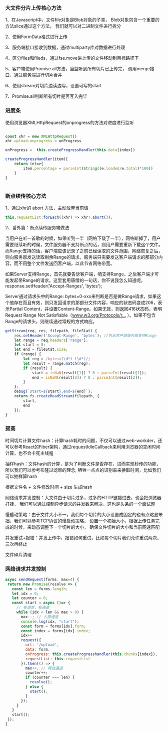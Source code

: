 ### 大文件分片上传核心方法


1、在Javascript中，文件file对象是Blob对象的子类，
   Blob对象包含一个重要的方法slice通过这个方法，
   我们就可以对二进制文件进行拆分

2、使用FormData格式进行上传

3、服务端接口接收到数据，通过multiparty库对数据进行处理

4、区分files和fileds，通过fse.move讲上传的文件移动到目标路径下

5、客户端使用Promise.all方法，当监听到所有切片已上传完，
   调用merge接口，通过服务端进行切片合并

6、使用stream对切片边读边写，设置可写的start

7、Promise.all判断所有切片是否写入完毕

### 进度条


使用浏览器XMLHttpRequest的onprogress的方法对进度进行监听

```js

const xhr = new XMLHttpRequest()
xhr.upload.onprogress = onProgress

onProgress =  this.createProgressHandler(this.data[index])

createProgressHandler(item){
    return (e)=>{
        item.percentage = parseInt(String((e.loaded/e.total)*100))
    }
}



```


### 断点续传核心方法


1、通过xhr的 abort 方法，主动放弃当前请
```js
this.requestList.forEach((xhr) => xhr?.abort());
 ```
2、番外篇：断点续传服务端做法


当用户在听一首歌的时候，如果听到一半（网络下载了一半），网络断掉了，用户需要继续听的时候，文件服务器不支持断点的话，则用户需要重新下载这个文件。而Range支持的话，客户端应该记录了之前已经读取的文件范围，网络恢复之后，则向服务器发送读取剩余Range的请求，服务端只需要发送客户端请求的那部分内容，而不用整个文件发送回客户端，以此节省网络带宽。


如果Server支持Range，首先就要告诉客户端，咱支持Range，之后客户端才可能发起带Range的请求。这里套用唐僧的一句话，你不说我怎么知道呢。response.setHeader('Accept-Ranges', 'bytes');


Server通过请求头中的Range: bytes=0-xxx来判断是否是做Range请求，如果这个值存在而且有效，则只发回请求的那部分文件内容，响应的状态码变成206，表示Partial Content，并设置Content-Range。如果无效，则返回416状态码，表明Request Range Not Satisfiable（www.w3.org/Protocols/r… ）。如果不包含Range的请求头，则继续通过常规的方式响应。

```js
getStream(req, res, filepath, fileStat) {
    res.setHeader('Accept-Range', 'bytes'); //告诉客户端服务器支持Range
    let range = req.headers['range'];
    let start = 0;
    let end = fileStat.size;
    if (range) {
        let reg = /bytes=(\d*)-(\d*)/;
        let result = range.match(reg);
        if (result) {
            start = isNaN(result[1]) ? 0 : parseInt(result[1]);
            end = isNaN(result[2]) ? 0 : parseInt(result[2]);
        }
    };
    debug(`start=${start},end=${end}`);
    return fs.createReadStream(filepath, {
        start,
        end
    });
}
```


### 提高

时间切片计算文件hash：计算hash耗时的问题，不仅可以通过web-workder，还可以参考React的Fiber架构，通过requestIdleCallback来利用浏览器的空闲时间计算，也不会卡死主线程

抽样hash：文件hash的计算，是为了判断文件是否存在，进而实现秒传的功能，所以我们可以参考布隆过滤器的理念, 牺牲一点点的识别率来换取时间，比如我们可以抽样算hash

根据文件名 + 文件修改时间 + size 生成hash

网络请求并发控制：大文件由于切片过多，过多的HTTP链接过去，也会把浏览器打挂， 我们可以通过控制异步请求的并发数来解决，这也是头条的一个面试题

慢启动策略：由于文件大小不一，我们每个切片的大小设置成固定的也有点略显笨拙，我们可以参考TCP协议的慢启动策略， 设置一个初始大小，根据上传任务完成的时候，来动态调整下一个切片的大小， 确保文件切片的大小和当前网速匹配

并发重试+报错：并发上传中，报错如何重试，比如每个切片我们允许重试两次，三次再终止

文件碎片清理
 



 ### 网络请求并发控制

 ```js
async sendRequest(forms, max=4) {
  return new Promise(resolve => {
    const len = forms.length;
    let idx = 0;
    let counter = 0;
    const start = async ()=> {
      // 有请求，有通道
      while (idx < len && max > 0) {
        max--; // 占用通道
        console.log(idx, "start");
        const form = forms[idx].form;
        const index = forms[idx].index;
        idx++
        request({
          url: '/upload',
          data: form,
          onProgress: this.createProgresshandler(this.chunks[index]),
          requestList: this.requestList
        }).then(() => {
          max++; // 释放通道
          counter++;
          if (counter === len) {
            resolve();
          } else {
            start();
          }
        });
      }
    }
    start();
  });
}


 ```